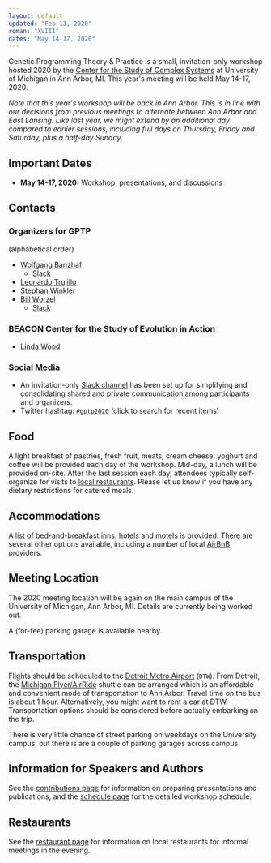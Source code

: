 ```yaml
---
layout: default
updated: "Feb 13, 2020"
roman: "XVIII"
dates: "May 14-17, 2020"
---
```

Genetic Programming Theory & Practice is a small, invitation-only workshop hosted 2020 by the [Center for the Study of Complex Systems](https://) at University of Michigan in Ann Arbor, MI. This year's meeting will be held May 14-17, 2020.

_Note that this year's workshop will be *back* in Ann Arbor. This is in line with our decisions from previous meetings to alternate between Ann Arbor and East Lansing. Like last year, we might extend by an additional day compared to earlier sessions, including full days on Thursday, Friday and Saturday, plus a half-day Sunday._

## Important Dates

- **May 14-17, 2020:** Workshop, presentations, and discussions

## Contacts

### Organizers for GPTP

(alphabetical order)

- [Wolfgang Banzhaf](http://www.cse.msu.edu/~banzhafw/)
    - [Slack](https://gptp-workshops.slack.com/messages/@wolfgang/)
- [Leonardo Trujillo](https://www.researchgate.net/lab/Leonardo-Trujillo-Lab)
- [Stephan Winkler](http://bioinformatics.fh-hagenberg.at/site/index.php?id=36)
- [Bill Worzel](https://www.spartaninnovations.org/bill-worzel)
    - [Slack](https://gptp-workshops.slack.com/messages/@bill_w/)

### BEACON Center for the Study of Evolution in Action

- [Linda Wood](https://)

### Social Media

- An invitation-only [Slack channel](http://gptp-workshops.slack.com) has been set up for simplifying and consolidating shared and private communication among participants and organizers.
- Twitter hashtag: [`#gptp2020`](https://twitter.com/search?f=tweets&q=%23gptp2020) (click to search for recent items)

## Food

A light breakfast of pastries, fresh fruit, meats, cream cheese, yoghurt and coffee will be provided each day of the workshop. Mid-day, a lunch will be provided on-site. After the last session each day, attendees typically self-organize for visits to [local restaurants](restaurants.html). Please let us know if you have any dietary restrictions for catered meals.

## Accommodations

[A list of bed-and-breakfast inns, hotels and motels](accommodations.html) is provided. There are several other options available, including a number of local [AirBnB](https://www.airbnb.com) providers.

## Meeting Location

The 2020 meeting location will be again on the main campus of the University of Michigan, Ann Arbor, MI. Details are currently being worked out. 

A (for-fee) parking garage is available nearby.

## Transportation

Flights should be scheduled to the [Detroit Metro Airport](http://www.metroairport.com) (`DTW`). From Detroit, the [Michigan Flyer/AirRide](http://www.michiganflyer.com) shuttle can be arranged which is an affordable and convenient mode of transportation to Ann Arbor. Travel time on the bus is about 1 hour. Alternatively, you might want to rent a car at DTW. Transportation options should be considered before actually embarking on the trip.

There is very little chance of street parking on weekdays on the University campus, but there is are a couple of parking garages across campus. 

## Information for Speakers and Authors

See the [contributions page](contributions.html) for information on preparing presentations and publications, and the [schedule page](schedule.html) for the detailed workshop schedule.

## Restaurants

See the [restaurant page](restaurants.html) for information on local restaurants for informal meetings in the evening.
